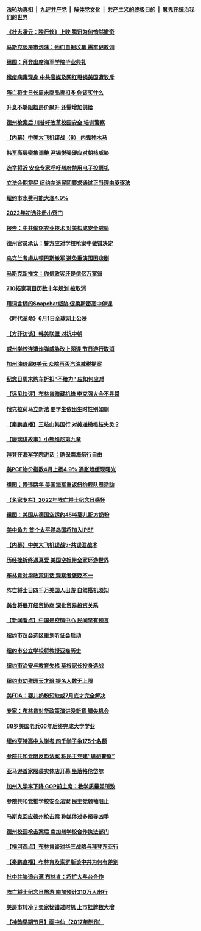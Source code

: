 ####  [法轮功真相](../../../../basic/blob/master/README.md?t=05290101) &nbsp;|&nbsp; [九评共产党](../../../../9ping.md/blob/master/README.md?t=05290101) &nbsp;|&nbsp; [解体党文化](../../../../jtdwh.md/blob/master/README.md?t=05290101)  &nbsp;|&nbsp; [共产主义的终极目的](../../../../gczydzjmd.md/blob/master/README.md?t=05290101) &nbsp;|&nbsp; [魔鬼在统治我们的世界](../../../../mgztzwmdsj.md/blob/master/README.md?t=05290101) 

#### [《壮志凌云：独行侠》上映 腾讯为何悄然撤资](../pages/nsc412/n13747452.md?t=05290101) 

#### [马斯克谈房市泡沫：他们自掘坟墓 需牢记教训](../pages/nsc412/n13747364.md?t=05290101) 

#### [组图：拜登出席海军学院毕业典礼](../pages/nsc412/n13747386.md?t=05290101) 

#### [猴痘病毒现身 中共官媒及网红甩锅美国遭驳斥](../pages/nsc412/n13747230.md?t=05290101) 

#### [阵亡将士日长周末商品折扣多 你该买什么](../pages/nsc412/n13747135.md?t=05290101) 

#### [升息不够阻挡房价飙升 还需增加供给](../pages/nsc412/n13747369.md?t=05290101) 

#### [德州枪案后 川普吁改革校园安全 培训警察](../pages/nsc412/n13747316.md?t=05290101) 

#### [【内幕】中美大飞机谍战（6） 内鬼种木马](../pages/nsc412/n13747248.md?t=05290101) 

#### [韩军高层密集调整 尹锡悦强硬应对朝核威胁](../pages/nsc412/n13747246.md?t=05290101) 

#### [选举将近 安全专家呼吁州府禁用电子投票机](../pages/nsc412/n13747205.md?t=05290101) 

#### [立法会期将尽 纽约左派民团要求通过正当理由驱逐法](../pages/nsc412/n13747201.md?t=05290101) 

#### [纽约市水费可能大涨4.9%](../pages/nsc412/n13747214.md?t=05290101) 

#### [2022年初选注册小窍门](../pages/nsc412/n13747189.md?t=05290101) 

#### [报告：中共偷窃农业技术 对美构成安全威胁](../pages/nsc412/n13747006.md?t=05290101) 

#### [德州官员承认：警方应对学校枪案中做错决定](../pages/nsc412/n13747105.md?t=05290101) 

#### [乌克兰考虑从顿巴斯撤军 避免重演围困悲剧](../pages/nsc412/n13747156.md?t=05290101) 

#### [马斯克新推文：你信政客还是信亿万富翁](../pages/nsc412/n13746891.md?t=05290101) 

#### [710拓宽项目历数十年规划 被取消](../pages/nsc412/n13747133.md?t=05290101) 

#### [用词含糊的Snapchat威胁 促柔斯密高中停课](../pages/nsc412/n13747131.md?t=05290101) 

#### [《时代革命》6月1日全球网上公映](../pages/nsc412/n13747107.md?t=05290101) 

#### [【方菲访谈】韩美联盟 对抗中朝](../pages/nsc412/n13747013.md?t=05290101) 

#### [威州学校连遭炸弹威胁改上网课 节日游行取消](../pages/nsc412/n13747075.md?t=05290101) 

#### [加州油价超6美元 众院再否汽油减税提案](../pages/nsc412/n13747079.md?t=05290101) 

#### [纪念日周末购车折扣“不给力” 应如何应对](../pages/nsc412/n13747068.md?t=05290101) 

#### [【远见快评】布林肯暗藏机锋 李克强大会不寻常](../pages/nsc412/n13747038.md?t=05290101) 

#### [俄克拉荷马立新法 要学生依出生时性别如厕](../pages/nsc412/n13746932.md?t=05290101) 

#### [【秦鹏直播】王岐山韩国行 对美递橄榄枝失灵？](../pages/nsc412/n13746999.md?t=05290101) 

#### [【唐瑞讲故事】小熊维尼第九章](../pages/nsc412/n13746927.md?t=05290101) 

#### [拜登在海军学院讲话：确保南海航行自由](../pages/nsc412/n13746988.md?t=05290101) 

#### [美PCE物价指数4月上扬4.9% 通胀趋缓现曙光](../pages/nsc412/n13746879.md?t=05290101) 

#### [组图：睽违两年 美国海军重返纽约舰队周活动](../pages/nsc412/n13746811.md?t=05290101) 

#### [【名家专栏】2022年阵亡将士纪念日感怀](../pages/nsc412/n13746796.md?t=05290101) 

#### [组图：美国从德国空运约45吨婴儿配方奶粉](../pages/nsc412/n13746669.md?t=05290101) 

#### [美中角力 首个太平洋岛国将加入IPEF](../pages/nsc412/n13746926.md?t=05290101) 

#### [【内幕】中美大飞机谍战5-共谍泄战术](../pages/nsc412/n13746387.md?t=05290101) 

#### [历经挫折终遇真爱 美国空姐带全家环游世界](../pages/nsc412/n13746401.md?t=05290101) 

#### [布林肯对华政策讲话 观察者褒贬不一](../pages/nsc412/n13746806.md?t=05290101) 

#### [阵亡将士日四千万美国人出游 自驾搭机须知](../pages/nsc412/n13746848.md?t=05290101) 

#### [美台将展开经贸协商 深化贸易投资关系](../pages/nsc412/n13746773.md?t=05290101) 

#### [【新闻看点】中国是疫情中心 民间早有预言](../pages/nsc412/n13746190.md?t=05290101) 

#### [纽约市议会选区重划听证会启动](../pages/nsc412/n13746392.md?t=05290101) 

#### [纽约市公立学校将教授亚裔历史](../pages/nsc412/n13746404.md?t=05290101) 

#### [纽约市治安与教育失格 草根家长投身选战](../pages/nsc412/n13746414.md?t=05290101) 

#### [纽约市幼稚园天才班  提名人数无上限](../pages/nsc412/n13746409.md?t=05290101) 

#### [美FDA：婴儿奶粉短缺或7月底才完全解决](../pages/nsc412/n13746361.md?t=05290101) 

#### [专家：布林肯对华政策演讲没新意 错失机会](../pages/nsc412/n13746443.md?t=05290101) 

#### [88岁美国老兵66年后终完成大学学业](../pages/nsc412/n13746364.md?t=05290101) 

#### [纽约亨特高中入学考  四千学子争175个名额](../pages/nsc412/n13746389.md?t=05290101) 

#### [参院共和党阻反恐法案 称民主党建“思想警察”](../pages/nsc412/n13746222.md?t=05290101) 

#### [亚马逊首家服装实体店开幕 坐落格伦岱尔](../pages/nsc412/n13746378.md?t=05290101) 

#### [加州入学率下降  GOP前主席：教学质量差所致](../pages/nsc412/n13746328.md?t=05290101) 

#### [参院共和党推学校安全法案 民主党领袖阻止](../pages/nsc412/n13746181.md?t=05290101) 

#### [马斯克回应德州枪击案 称媒体过多报导凶手](../pages/nsc412/n13746165.md?t=05290101) 

#### [德州校园枪击案后 南加州学校合作执法部门](../pages/nsc412/n13746258.md?t=05290101) 

#### [【横河观点】布林肯谈对华三战略与拜登东亚行](../pages/nsc412/n13746248.md?t=05290101) 

#### [【秦鹏直播】布林肯及索罗斯谈中共为何有差别](../pages/nsc412/n13746199.md?t=05290101) 

#### [批中共胁迫台湾 布林肯：将扩大与台合作](../pages/nsc412/n13746184.md?t=05290101) 

#### [阵亡将士纪念日旅游 南加预计310万人出行](../pages/nsc412/n13746186.md?t=05290101) 

#### [美房市转冷？卖家忧错过时机 上市挂牌数大增](../pages/nsc412/n13746220.md?t=05290101) 

#### [【神韵早期节目】画中仙（2017年制作）](../pages/nsc412/n13746216.md?t=05290101) 

